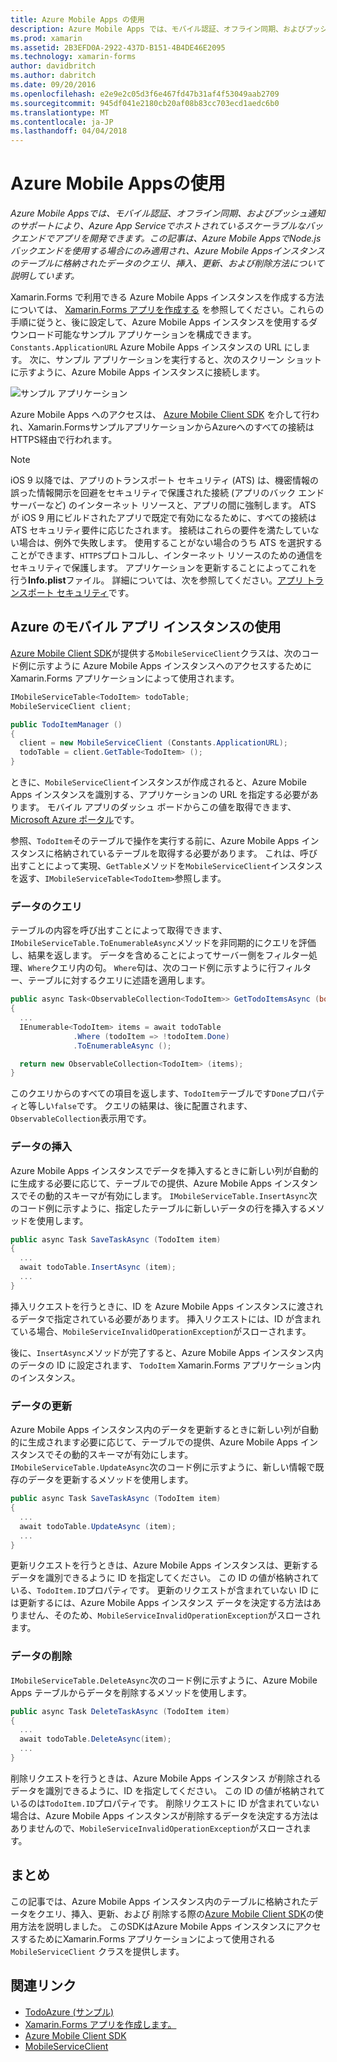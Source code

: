 ```yaml
---
title: Azure Mobile Apps の使用
description: Azure Mobile Apps では、モバイル認証、オフライン同期、およびプッシュ通知のサポートにより、Azure App Service でホストされているスケーラブルなバックエンドでアプリを開発できます。 これは Node.js バックエンドを使用する Azure Mobile Apps に適用できるのみ、この記事では、クエリ、挿入、更新、および Azure Mobile Apps インスタンス内のテーブルに格納されたデータを削除する方法について説明します。
ms.prod: xamarin
ms.assetid: 2B3EFD0A-2922-437D-B151-4B4DE46E2095
ms.technology: xamarin-forms
author: davidbritch
ms.author: dabritch
ms.date: 09/20/2016
ms.openlocfilehash: e2e9e2c05d3f6e467fd47b31af4f53049aab2709
ms.sourcegitcommit: 945df041e2180cb20af08b83cc703ecd1aedc6b0
ms.translationtype: MT
ms.contentlocale: ja-JP
ms.lasthandoff: 04/04/2018
---
```

# <a name="consuming-an-azure-mobile-app"></a>Azure Mobile Appsの使用

_Azure Mobile Appsでは、モバイル認証、オフライン同期、およびプッシュ通知のサポートにより、Azure App Serviceでホストされているスケーラブルなバックエンドでアプリを開発できます。この記事は、Azure Mobile AppsでNode.jsバックエンドを使用する場合にのみ適用され、Azure Mobile Appsインスタンスのテーブルに格納されたデータのクエリ、挿入、更新、および削除方法について説明しています。_

Xamarin.Forms で利用できる Azure Mobile Apps インスタンスを作成する方法については、 [Xamarin.Forms アプリを作成する](https://azure.microsoft.com/documentation/articles/app-service-mobile-xamarin-forms-get-started/) を参照してください。これらの手順に従うと、後に設定して、Azure Mobile Apps インスタンスを使用するダウンロード可能なサンプル アプリケーションを構成できます。 `Constants.ApplicationURL` Azure Mobile Apps インスタンスの URL にします。 次に、サンプル アプリケーションを実行すると、次のスクリーン ショットに示すように、Azure Mobile Apps インスタンスに接続します。

![](azure-images/portal.png "サンプル アプリケーション")

Azure Mobile Apps へのアクセスは、 [Azure Mobile Client SDK](https://www.nuget.org/packages/Microsoft.Azure.Mobile.Client/) を介して行われ、Xamarin.FormsサンプルアプリケーションからAzureへのすべての接続はHTTPS経由で行われます。

> [!NOTE]
> iOS 9 以降では、アプリのトランスポート セキュリティ (ATS) は、機密情報の誤った情報開示を回避をセキュリティで保護された接続 (アプリのバック エンド サーバーなど) のインターネット リソースと、アプリの間に強制します。 ATS が iOS 9 用にビルドされたアプリで既定で有効になるために、すべての接続は ATS セキュリティ要件に応じたされます。 接続はこれらの要件を満たしていない場合は、例外で失敗します。
> 使用することがない場合のうち ATS を選択することができます、`HTTPS`プロトコルし、インターネット リソースのための通信をセキュリティで保護します。 アプリケーションを更新することによってこれを行う**Info.plist**ファイル。 詳細については、次を参照してください。[アプリ トランスポート セキュリティ](~/ios/app-fundamentals/ats.md)です。

## <a name="consuming-an-azure-mobile-app-instance"></a>Azure のモバイル アプリ インスタンスの使用

[Azure Mobile Client SDK](https://www.nuget.org/packages/Microsoft.Azure.Mobile.Client/)が提供する`MobileServiceClient`クラスは、次のコード例に示すように Azure Mobile Apps インスタンスへのアクセスするために Xamarin.Forms アプリケーションによって使用されます。

```csharp
IMobileServiceTable<TodoItem> todoTable;
MobileServiceClient client;

public TodoItemManager ()
{
  client = new MobileServiceClient (Constants.ApplicationURL);
  todoTable = client.GetTable<TodoItem> ();
}
```

ときに、`MobileServiceClient`インスタンスが作成されると、Azure Mobile Apps インスタンスを識別する、アプリケーションの URL を指定する必要があります。 モバイル アプリのダッシュ ボードからこの値を取得できます、 [Microsoft Azure ポータル](https://portal.azure.com/)です。

参照、`TodoItem`そのテーブルで操作を実行する前に、Azure Mobile Apps インスタンスに格納されているテーブルを取得する必要があります。 これは、呼び出すことによって実現、`GetTable`メソッドを`MobileServiceClient`インスタンスを返す、`IMobileServiceTable<TodoItem>`参照します。

### <a name="querying-data"></a>データのクエリ

テーブルの内容を呼び出すことによって取得できます、`IMobileServiceTable.ToEnumerableAsync`メソッドを非同期的にクエリを評価し、結果を返します。 データを含めることによってサーバー側をフィルター処理、`Where`クエリ内の句。 `Where`句は、次のコード例に示すように行フィルター、テーブルに対するクエリに述語を適用します。

```csharp
public async Task<ObservableCollection<TodoItem>> GetTodoItemsAsync (bool syncItems = false)
{
  ...
  IEnumerable<TodoItem> items = await todoTable
              .Where (todoItem => !todoItem.Done)
              .ToEnumerableAsync ();

  return new ObservableCollection<TodoItem> (items);
}
```

このクエリからのすべての項目を返します、`TodoItem`テーブルです`Done`プロパティと等しい`false`です。 クエリの結果は、後に配置されます、`ObservableCollection`表示用です。

### <a name="inserting-data"></a>データの挿入

Azure Mobile Apps インスタンスでデータを挿入するときに新しい列が自動的に生成する必要に応じて、テーブルでの提供、Azure Mobile Apps インスタンスでその動的スキーマが有効にします。 `IMobileServiceTable.InsertAsync`次のコード例に示すように、指定したテーブルに新しいデータの行を挿入するメソッドを使用します。

```csharp
public async Task SaveTaskAsync (TodoItem item)
{
  ...
  await todoTable.InsertAsync (item);
  ...
}
```

挿入リクエストを行うときに、ID を Azure Mobile Apps インスタンスに渡されるデータで指定されている必要があります。 挿入リクエストには、ID が含まれている場合、`MobileServiceInvalidOperationException`がスローされます。

後に、`InsertAsync`メソッドが完了すると、Azure Mobile Apps インスタンス内のデータの ID に設定されます、 `TodoItem` Xamarin.Forms アプリケーション内のインスタンス。

### <a name="updating-data"></a>データの更新

Azure Mobile Apps インスタンス内のデータを更新するときに新しい列が自動的に生成されます必要に応じて、テーブルでの提供、Azure Mobile Apps インスタンスでその動的スキーマが有効にします。 `IMobileServiceTable.UpdateAsync`次のコード例に示すように、新しい情報で既存のデータを更新するメソッドを使用します。

```csharp
public async Task SaveTaskAsync (TodoItem item)
{
  ...
  await todoTable.UpdateAsync (item);
  ...
}
```

更新リクエストを行うときは、Azure Mobile Apps インスタンスは、更新するデータを識別できるように ID を指定してください。 この ID の値が格納されている、`TodoItem.ID`プロパティです。 更新のリクエストが含まれていない ID には更新するには、Azure Mobile Apps インスタンス データを決定する方法はありません、そのため、`MobileServiceInvalidOperationException`がスローされます。

### <a name="deleting-data"></a>データの削除

`IMobileServiceTable.DeleteAsync`次のコード例に示すように、Azure Mobile Apps テーブルからデータを削除するメソッドを使用します。

```csharp
public async Task DeleteTaskAsync (TodoItem item)
{
  ...
  await todoTable.DeleteAsync(item);
  ...
}
```

削除リクエストを行うときは、Azure Mobile Apps インスタンス が削除されるデータを識別できるように、ID を指定してください。 この ID の値が格納されているのは`TodoItem.ID`プロパティです。 削除リクエストに ID が含まれていない場合は、Azure Mobile Apps インスタンスが削除するデータを決定する方法はありませんので、`MobileServiceInvalidOperationException`がスローされます。

## <a name="summary"></a>まとめ

この記事では、Azure Mobile Apps インスタンス内のテーブルに格納されたデータをクエリ、挿入、更新、および 削除する際の[Azure Mobile Client SDK](https://www.nuget.org/packages/Microsoft.Azure.Mobile.Client/)の使用方法を説明しました。 このSDKはAzure Mobile Apps インスタンスにアクセスするためにXamarin.Forms アプリケーションによって使用される `MobileServiceClient` クラスを提供します。


## <a name="related-links"></a>関連リンク

- [TodoAzure (サンプル)](https://developer.xamarin.com/samples/xamarin-forms/WebServices/TodoAzure/)
- [Xamarin.Forms アプリを作成します。](https://azure.microsoft.com/documentation/articles/app-service-mobile-xamarin-forms-get-started/)
- [Azure Mobile Client SDK](https://www.nuget.org/packages/Microsoft.Azure.Mobile.Client/)
- [MobileServiceClient](https://msdn.microsoft.com/library/azure/microsoft.windowsazure.mobileservices.mobileserviceclient(v=azure.10).aspx)

